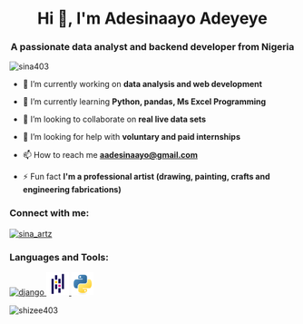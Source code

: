  <h1 align="center">Hi 👋, I'm Adesinaayo Adeyeye</h1>
<h3 align="center">A passionate data analyst and backend developer from Nigeria</h3>

<p align="left"> <img src="https://komarev.com/ghpvc/?username=sina403&label=Profile%20views&color=0e75b6&style=flat" alt="sina403" /> </p>

- 🔭 I’m currently working on **data analysis and web development**

- 🌱 I’m currently learning **Python, pandas, Ms Excel Programming**

- 👯 I’m looking to collaborate on **real live data sets**

- 🤝 I’m looking for help with **voluntary and paid internships**

- 📫 How to reach me **aadesinaayo@gmail.com**

- ⚡ Fun fact **I'm a professional artist (drawing, painting, crafts and engineering fabrications)**

<h3 align="left">Connect with me:</h3>
<p align="left">
<a href="https://instagram.com/sina_artz" target="blank"><img align="center" src="https://raw.githubusercontent.com/rahuldkjain/github-profile-readme-generator/master/src/images/icons/Social/instagram.svg" alt="sina_artz" height="30" width="40" /></a>
</p>

<h3 align="left">Languages and Tools:</h3>
<p align="left"> <a href="https://www.djangoproject.com/" target="_blank" rel="noreferrer"> <img src="https://cdn.worldvectorlogo.com/logos/django.svg" alt="django" width="40" height="40"/> </a> <a href="https://pandas.pydata.org/" target="_blank" rel="noreferrer"> <img src="https://raw.githubusercontent.com/devicons/devicon/2ae2a900d2f041da66e950e4d48052658d850630/icons/pandas/pandas-original.svg" alt="pandas" width="40" height="40"/> </a> <a href="https://www.python.org" target="_blank" rel="noreferrer"> <img src="https://raw.githubusercontent.com/devicons/devicon/master/icons/python/python-original.svg" alt="python" width="40" height="40"/> </a> </p>

<p><img align="center" src="https://github-readme-stats.vercel.app/api/top-langs?username=sina403&show_icons=true&locale=en&layout=compact" alt="shizee403" /></p>
